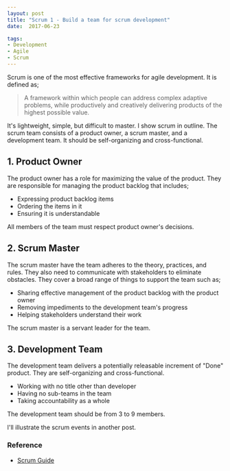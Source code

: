 ```yaml
---
layout: post
title: "Scrum 1 - Build a team for scrum development"
date:  2017-06-23

tags:
- Development
- Agile
- Scrum
---
```


Scrum is one of the most effective frameworks for agile development. It is defined as;

> A framework within which people can address complex adaptive problems, while productively and creatively delivering products of the highest possible value.

It's lightweight, simple, but difficult to master. I show scrum in outline. The scrum team consists of a product owner, a scrum master, and a development team. It should be self-organizing and cross-functional.

## 1. Product Owner

The product owner has a role for maximizing the value of the product. They are responsible for managing the product backlog that includes;

- Expressing product backlog items
- Ordering the items in it
- Ensuring it is understandable

All members of the team must respect product owner's decisions.

## 2. Scrum Master

The scrum master have the team adheres to the theory, practices, and rules. They also need to communicate with stakeholders to eliminate obstacles. They cover a broad range of things to support the team such as;

- Sharing effective management of the product backlog with the product owner
- Removing impediments to the development team's progress
- Helping stakeholders understand their work

The scrum master is a servant leader for the team.

## 3. Development Team

The development team delivers a potentially releasable increment of "Done" product. They are self-organizing and cross-functional.

- Working with no title other than developer
- Having no sub-teams in the team
- Taking accountability as a whole

The development team should be from 3 to 9 members.

I'll illustrate the scrum events in another post.

### Reference

<div class="list">
   <ul>
    <li><a href="http://www.scrumguides.org/scrum-guide.html">Scrum Guide</a></li>
  </ul>
</div>
